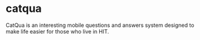 catqua
======

CatQua is an interesting mobile questions and answers system designed to make life easier for those who live in HIT.
